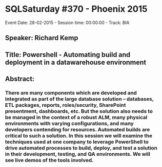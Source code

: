 # SQLSaturday #370 - Phoenix 2015
Event Date: 28-02-2015 - Session time: 00:00:00 - Track: BIA
## Speaker: Richard Kemp
## Title: Powershell - Automating build and deployment in a datawarehouse environment   
## Abstract:
### There are many components which are developed and integrated as part of the large database solution – databases, ETL packages, reports, roles/security, SharePoint presentment, dashboards, etc.  But the solution also needs to be managed in the context of a robust ALM, many physical environments with varying configurations, and many developers contending for resources.  Automated builds are critical to such a solution.  In this session we will examine the techniques used at one company to leverage PowerShell to drive automated processes to build, deploy, and test a solution in their development, testing, and QA environments.  We will see live demos of the tools involved.
